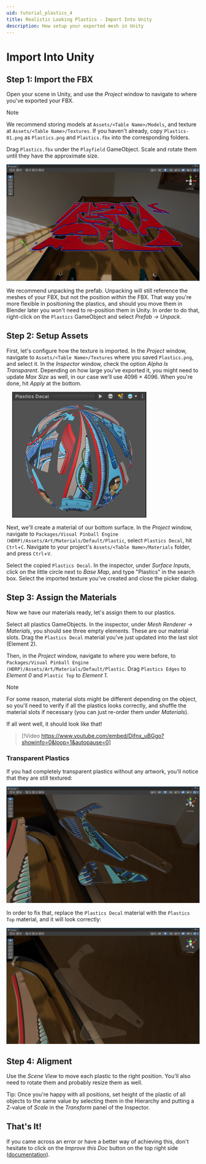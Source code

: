 ```yaml
---
uid: tutorial_plastics_4
title: Realistic Looking Plastics - Import Into Unity
description: How setup your exported mesh in Unity
---
```


# Import Into Unity

## Step 1: Import the FBX

Open your scene in Unity, and use the *Project* window to navigate to where you've exported your FBX.

> [!note]
> We recommend storing models at `Assets/<Table Name>/Models`, and texture at `Assets/<Table Name>/Textures`. If you haven't already, copy `Plastics-01.png` as `Plastics.png` and `Plastics.fbx` into the corresponding folders.

Drag `Plastics.fbx` under the `Playfield` GameObject. Scale and rotate them until they have the approximate size.

![Imported](unity-imported.png)

We recommend unpacking the prefab. Unpacking will still reference the meshes of your FBX, but not the position *within* the FBX. That way you're more flexible in positioning the plastics, and should you move them in Blender later you won't need to re-position them in Unity. In order to do that, right-click on the `Plastics` GameObject and select *Prefab -> Unpack*.

## Step 2: Setup Assets

First, let's configure how the texture is imported. In the *Project* window, navigate to `Assets/<Table Name>/Textures` where you saved `Plastics.png`, and select it. In the *Inspector* window, check the option *Alpha Is Transparent*. Depending on how large you've exported it, you might need to update *Max Size* as well, in our case we'll use 4096 × 4096. When you're done, hit *Apply* at the bottom.

<img src="unity-decal-material-preview.png" width="350" class="img-responsive pull-right" style="margin-left: 15px">

Next, we'll create a material of our bottom surface. In the *Project* window, navigate to `Packages/Visual Pinball Engine (HDRP)/Assets/Art/Materials/Default/Plastic`, select `Plastics Decal`, hit `Ctrl`+`C`. Navigate to your project's `Assets/<Table Name>/Materials` folder, and press `Ctrl`+`V`.

Select the copied `Plastics Decal`. In the inspector, under *Surface Inputs*, click on the little circle next to *Base Map*, and type "Plastics" in the search box. Select the imported texture you've created and close the picker dialog.

## Step 3: Assign the Materials

Now we have our materials ready, let's assign them to our plastics.

Select all plastics GameObjects. In the inspector, under *Mesh Renderer -> Materials*, you should see three empty elements. These are our material slots. Drag the `Plastics Decal` material you've just updated into the last slot (Element 2). 

Then, in the *Project* window, navigate to where you were before, to `Packages/Visual Pinball Engine (HDRP)/Assets/Art/Materials/Default/Plastic`. Drag `Plastics Edges` to *Element 0* and `Plastic Top` to *Element 1*.

> [!note]
> For some reason, material slots might be different depending on the object, so you'll need to verify if all the plastics looks correctly, and shuffle the material slots if necessary (you can just re-order them under *Materials*).

If all went well, it should look like that!

> [!Video https://www.youtube.com/embed/Difnx_uBGgo?showinfo=0&loop=1&autopause=0]

### Transparent Plastics

If you had completely transparent plastics without any artwork, you'll notice that they are still textured:

![Textured transparent](unity-transparent-textured.png)

In order to fix that, replace the `Plastics Decal` material with the `Plastics Top` material, and it will look correctly:

![Fully transparent](unity-transparent.png)

## Step 4: Aligment

Use the *Scene View* to move each plastic to the right position. You'll also need to rotate them and probably resize them as well. 

Tip: Once you're happy with all positions, set height of the plastic of all objects to the same value by selecting them in the Hierarchy and putting a Z-value of *Scale* in the *Transform* panel of the Inspector.

## That's It!

If you came across an error or have a better way of achieving this, don't hesitate to click on the *Improve this Doc* button on the top right side ([documentation](https://github.com/freezy/VisualPinball.Engine/wiki/Documentation)).